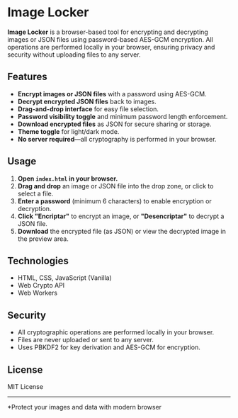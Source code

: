 # Image Locker

**Image Locker** is a browser-based tool for encrypting and decrypting images or JSON files using password-based AES-GCM encryption. All operations are performed locally in your browser, ensuring privacy and security without uploading files to any server.

## Features

- **Encrypt images or JSON files** with a password using AES-GCM.
- **Decrypt encrypted JSON files** back to images.
- **Drag-and-drop interface** for easy file selection.
- **Password visibility toggle** and minimum password length enforcement.
- **Download encrypted files** as JSON for secure sharing or storage.
- **Theme toggle** for light/dark mode.
- **No server required**—all cryptography is performed in your browser.

## Usage

1. **Open `index.html` in your browser.**
2. **Drag and drop** an image or JSON file into the drop zone, or click to select a file.
3. **Enter a password** (minimum 6 characters) to enable encryption or decryption.
4. **Click "Encriptar"** to encrypt an image, or **"Desencriptar"** to decrypt a JSON file.
5. **Download** the encrypted file (as JSON) or view the decrypted image in the preview area.

## Technologies

- HTML, CSS, JavaScript (Vanilla)
- Web Crypto API
- Web Workers

## Security

- All cryptographic operations are performed locally in your browser.
- Files are never uploaded or sent to any server.
- Uses PBKDF2 for key derivation and AES-GCM for encryption.

## License

MIT License

---

*Protect your images and data with modern browser
